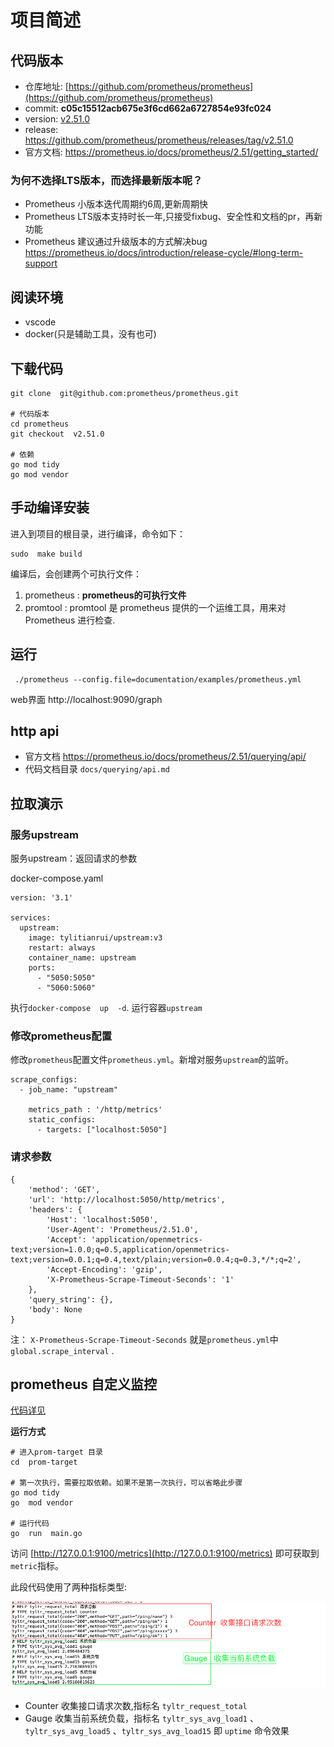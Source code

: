 # 项目简述
## 代码版本
- 仓库地址: [https://github.com/prometheus/prometheus](https://github.com/prometheus/prometheus)
- commit: **c05c15512acb675e3f6cd662a6727854e93fc024**
- version: [v2.51.0](https://github.com/prometheus/prometheus/commits/v2.51.0)
- release: https://github.com/prometheus/prometheus/releases/tag/v2.51.0
- 官方文档: https://prometheus.io/docs/prometheus/2.51/getting_started/  

### 为何不选择LTS版本，而选择最新版本呢？
- Prometheus 小版本迭代周期约6周,更新周期快
- Prometheus LTS版本支持时长一年,只接受fixbug、安全性和文档的pr，再新功能
- Prometheus 建议通过升级版本的方式解决bug  https://prometheus.io/docs/introduction/release-cycle/#long-term-support

## 阅读环境
- vscode 
- docker(只是辅助工具，没有也可)


##  下载代码
```
git clone  git@github.com:prometheus/prometheus.git

# 代码版本
cd prometheus
git checkout  v2.51.0

# 依赖
go mod tidy
go mod vendor

```

## 手动编译安装
进入到项目的根目录，进行编译，命令如下：  
```
sudo  make build 
```
 
编译后，会创建两个可执行文件：   
 1. prometheus :  **prometheus的可执行文件**
 2. promtool  :   promtool 是 prometheus 提供的一个运维工具，用来对 Prometheus 进行检查.  


## 运行

```
 ./prometheus --config.file=documentation/examples/prometheus.yml
```

web界面    http://localhost:9090/graph

## http api
- 官方文档   https://prometheus.io/docs/prometheus/2.51/querying/api/
- 代码文档目录  `docs/querying/api.md`



## 拉取演示

### 服务upstream

服务upstream：返回请求的参数

docker-compose.yaml  
```
version: '3.1'

services:
  upstream:
    image: tylitianrui/upstream:v3
    restart: always
    container_name: upstream
    ports:
      - "5050:5050"
      - "5060:5060"
```

执行` docker-compose  up  -d `. 运行容器`upstream`

###  修改prometheus配置  

修改`prometheus`配置文件`prometheus.yml`。新增对服务`upstream`的监听。

```
scrape_configs:
  - job_name: "upstream"

    metrics_path : '/http/metrics'
    static_configs:
      - targets: ["localhost:5050"]

```

### 请求参数

```
{
	'method': 'GET',
	'url': 'http://localhost:5050/http/metrics',
	'headers': {
		'Host': 'localhost:5050',
		'User-Agent': 'Prometheus/2.51.0',
		'Accept': 'application/openmetrics-text;version=1.0.0;q=0.5,application/openmetrics-text;version=0.0.1;q=0.4,text/plain;version=0.0.4;q=0.3,*/*;q=2',
		'Accept-Encoding': 'gzip',
		'X-Prometheus-Scrape-Timeout-Seconds': '1'
	},
	'query_string': {},
	'body': None
}
```
注： `X-Prometheus-Scrape-Timeout-Seconds` 就是`prometheus.yml`中 `global.scrape_interval` .


## prometheus 自定义监控

[代码详见](./prom-target/main.go)  

**运行方式** 
 
```
# 进入prom-target 目录
cd  prom-target

# 第一次执行，需要拉取依赖。如果不是第一次执行，可以省略此步骤
go mod tidy
go  mod vendor

# 运行代码
go  run  main.go

```

访问  [http://127.0.0.1:9100/metrics](http://127.0.0.1:9100/metrics) 即可获取到`metric`指标。 

此段代码使用了两种指标类型:

![prometheus target demo](src/prometheus-target-demo.png "") 

- Counter  收集接口请求次数,指标名 `tyltr_request_total`  
- Gauge   收集当前系统负载，指标名 `tyltr_sys_avg_load1` 、`tyltr_sys_avg_load5` 、`tyltr_sys_avg_load15` 即 `uptime` 命令效果

